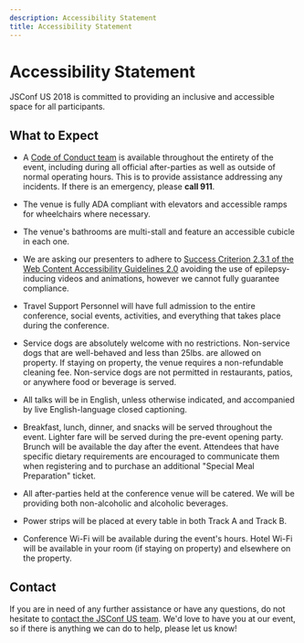 ```yaml
---
description: Accessibility Statement
title: Accessibility Statement
---
```


# Accessibility Statement

JSConf US 2018 is committed to providing an inclusive and accessible space for all participants.

## What to Expect

* A [Code of Conduct team](/code-of-conduct/#reporting) is available throughout the entirety of the event, including during all official after-parties as well as outside of normal operating hours. This is to provide assistance addressing any incidents. If there is an emergency, please **call 911**.

* The venue is fully ADA compliant with elevators and accessible ramps for wheelchairs where necessary.

* The venue's bathrooms are multi-stall and feature an accessible cubicle in each one.

* We are asking our presenters to adhere to [Success Criterion 2.3.1 of the Web Content Accessibility Guidelines 2.0](https://www.w3.org/TR/UNDERSTANDING-WCAG20/seizure-does-not-violate.html) avoiding the use of epilepsy-inducing videos and animations, however we cannot fully guarantee compliance.

* Travel Support Personnel will have full admission to the entire conference, social events, activities, and everything that takes place during the conference.

* Service dogs are absolutely welcome with no restrictions. Non-service dogs that are well-behaved and less than 25lbs. are allowed on property. If staying on property, the venue requires a non-refundable cleaning fee. Non-service dogs are not permitted in restaurants, patios, or anywhere food or beverage is served.

* All talks will be in English, unless otherwise indicated, and accompanied by live English-language closed captioning.

* Breakfast, lunch, dinner, and snacks will be served throughout the event. Lighter fare will be served during the pre-event opening party. Brunch will be available the day after the event. Attendees that have specific dietary requirements are encouraged to communicate them when registering and to purchase an additional "Special Meal Preparation" ticket.

* All after-parties held at the conference venue will be catered. We will be providing both non-alcoholic and alcoholic beverages.

* Power strips will be placed at every table in both Track A and Track B.

* Conference Wi-Fi will be available during the event's hours. Hotel Wi-Fi will be available in your room (if staying on property) and elsewhere on the property.

## Contact

If you are in need of any further assistance or have any questions, do not hesitate to [contact the JSConf US team](mailto:derek@jsconf.us). We'd love to have you at our event, so if there is anything we can do to help, please let us know!
